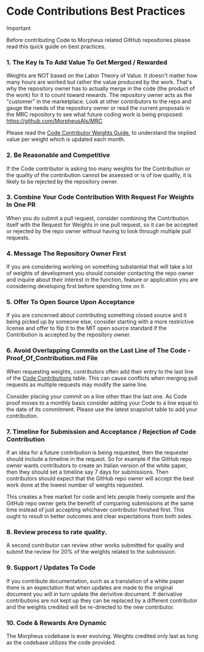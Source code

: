 # Code Contributions Best Practices

> [!IMPORTANT]
> Before contributing Code to Morpheus related GitHub repositories please read this quick guide on best practices.

### 1. The Key Is To Add Value To Get Merged / Rewarded
Weights are NOT based on the Labor Theory of Value. It doesn't matter how many hours are worked but rather the value produced by the work. That's why the repository owner has to actually merge in the code (the product of the work) for it to count toward rewards. The repository owner acts as the "customer" in the marketplace. Look at other contributors to the repo and gauge the needs of the repository owner or read the current proposals in the MRC repository to see what future coding work is being proposed: https://github.com/MorpheusAIs/MRC

Please read the [Code Contributor Weights Guide.](https://github.com/MorpheusAIs/Docs/blob/main/!KEYDOCS%20README%20FIRST!/Code%20Providers/Code%20Contributor%20Weights%20Guide.md) to understand the implied value per weight which is updated each month.

### 2. Be Reasonable and Competitive 
If the Code contributor is asking too many weights for the Contribution or the quality of the contribution cannot be assessed or is of low quality, it is likely to be rejected by the repository owner.

### 3. Combine Your Code Contribution With Request For Weights In One PR
When you do submit a pull request, consider combining the Contribution itself with the Request for Weights in one pull request, so it can be accepted or rejected by the repo owner without having to look through multiple pull requests.

### 4. Message The Repository Owner First
If you are considering working on something substantial that will take a lot of weights of development you should consider contacting the repo owner and inquire about their interest in the function, feature or application you are considering developing first before spending time on it.

### 5. Offer To Open Source Upon Acceptance 
If you are concerned about contributing something closed source and it being picked up by someone else, consider starting with a more restrictive license and offer to flip it to the MIT open source standard if the Contribution is accepted by the repository owner. 

### 6. Avoid Overlapping Commits on the Last Line of The Code - Proof_Of_Contribution.md File
When requesting weights, contributors often add their entry to the last line of the [Code Contributions](https://github.com/MorpheusAIs/Docs/tree/main/Contributions) table. This can cause conflicts when merging pull requests as multiple requests may modify the same line. 

Consider placing your commit on a line other than the last one. As Code proof moves to a monthly basis consider adding your Code to a line equal to the date of its commitment. Please use the latest snapshot table to add your contribution.

### 7. Timeline for Submission and Acceptance / Rejection of Code Contribution
If an idea for a future contribution is being requested, then the requester should include a timeline in the request.
So for example if the GitHub repo owner wants contributors to create an Italian version of the white paper, then they should set a timeline say 7 days for submissions. Then contributors should expect that the GitHub repo owner will accept the best work done at the lowest number of weights requested. 

This creates a free market for code and lets people freely compete and the GitHub repo owner gets the benefit of comparing submissions at the same time instead of just accepting whichever contributor finished first. This ought to result in better outcomes and clear expectations from both sides.

### 8. Review process to rate quality.
A second contributor can review other works submitted for quality and submit the review for 20% of the weights related to the submission.

### 9. Support / Updates To Code
If you contribute documentation, such as a translation of a white paper there is an expectation that when updates are made to the original document you will in turn update the derivitive document. If derivative contributions are not kept up they can be replaced by a different contributor and the weights credited will be re-directed to the new contributor.

### 10. Code & Rewards Are Dynamic
The Morpheus codebase is ever evolving. Weights credited only last as long as the codebase utilizes the code provided.
